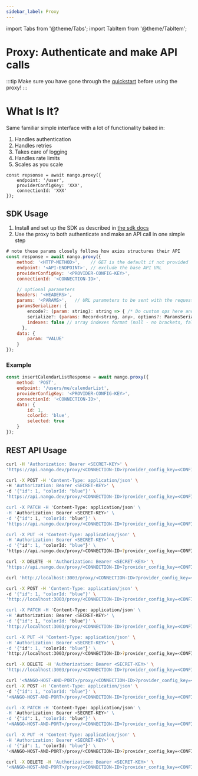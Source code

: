 ```yaml
---
sidebar_label: Proxy
---
```


import Tabs from '@theme/Tabs';
import TabItem from '@theme/TabItem';

# Proxy: Authenticate and make API calls

:::tip
Make sure you have gone through the [quickstart](/quickstart) before using the proxy!
:::

# What Is It?
Same familiar simple interface with a lot of functionality baked in:
1. Handles authentication
2. Handles retries
3. Takes care of logging
4. Handles rate limits
5. Scales as you scale

```
const repsonse = await nango.proxy({
    endpoint: '/user',
    providerConfigKey: 'XXX',
    connectionId: 'XXX'
});
```

## SDK Usage

1. Install and set up the SDK as described in [the sdk docs](/reference/node-sdk)
2. Use the proxy to both authenticate and make an API call in one simple step
```js
# note these params closely follows how axios structures their API
const response = await nango.proxy({
    method: '<HTTP-METHOD>',    // GET is the default if not provided
    endpoint: '<API-ENDPOINT>', // exclude the base API URL
    providerConfigKey: '<PROVIDER-CONFIG-KEY>',
    connectionId: '<CONNECTION-ID>',

    // optional parameters
    headers: '<HEADERS>',
    params: '<PARAMS>',   // URL parameters to be sent with the request. Must be a plain object or a URLSearchParams object
    paramsSerializer: {
        encode?: (param: string): string => { /* Do custom ops here and return transformed string */ }, // custom encoder function; sends Key/Values in an iterative fashion
        serialize?: (params: Record<string, any>, options?: ParamsSerializerOptions ), // mimic pre 1.x behavior and send entire params object to a custom serializer func. Allows consumer to control how params are serialized.
        indexes: false // array indexes format (null - no brackets, false (default) - empty brackets, true - brackets with indexes)
      },
    data: {
        param: 'VALUE'
    }
});
```

### Example
```js
const insertCalendarListResponse = await nango.proxy({
    method: 'POST',
    endpoint: '/users/me/calendarList',
    providerConfigKey: '<PROVIDER-CONFIG-KEY>',
    connectionId: '<CONNECTION-ID>',
    data: {
        id: 1,
        colorId: 'blue',
        selected: true
    }
});
```

## REST API Usage

<Tabs groupId="deployment" queryString>
  <TabItem value="cloud" label="Nango Cloud">

```bash
curl -H 'Authorization: Bearer <SECRET-KEY>' \
'https://api.nango.dev/proxy/<CONNECTION-ID>?provider_config_key=<CONFIG-KEY>&endpoint=<API-ENDPOINT>'

curl -X POST -H 'Content-Type: application/json' \
-H 'Authorization: Bearer <SECRET-KEY>' \
-d '{"id": 1, "colorId: "blue"}' \
'https://api.nango.dev/proxy/<CONNECTION-ID>?provider_config_key=<CONFIG-KEY>&endpoint=<API-ENDPOINT>

curl -X PATCH -H 'Content-Type: application/json' \
-H 'Authorization: Bearer <SECRET-KEY>' \
-d '{"id": 1, "colorId: "blue"}' \
'https://api.nango.dev/proxy/<CONNECTION-ID>?provider_config_key=<CONFIG-KEY>&endpoint=<API-ENDPOINT>

curl -X PUT -H 'Content-Type: application/json' \
-H 'Authorization: Bearer <SECRET-KEY>' \
-d '{"id": 1, "colorId: "blue"}' \
'https://api.nango.dev/proxy/<CONNECTION-ID>?provider_config_key=<CONFIG-KEY>&endpoint=<API-ENDPOINT>

curl -X DELETE -H 'Authorization: Bearer <SECRET-KEY>' \
'https://api.nango.dev/proxy/<CONNECTION-ID>?provider_config_key=<CONFIG-KEY>&endpoint=<API-ENDPOINT>/<DELETE-RESOURCE-ID>'
```

  </TabItem>
  <TabItem value="localhost" label="Localhost">

```bash
curl 'http://localhost:3003/proxy/<CONNECTION-ID>?provider_config_key=<CONFIG-KEY>&endpoint=<API-ENDPOINT>'

curl -X POST -H 'Content-Type: application/json' \
-d '{"id": 1, "colorId: "blue"}' \
'http://localhost:3003/proxy/<CONNECTION-ID>?provider_config_key=<CONFIG-KEY>&endpoint=<API-ENDPOINT>

curl -X PATCH -H 'Content-Type: application/json' \
-H 'Authorization: Bearer <SECRET-KEY>' \
-d '{"id": 1, "colorId: "blue"}' \
'http://localhost:3003/proxy/<CONNECTION-ID>?provider_config_key=<CONFIG-KEY>&endpoint=<API-ENDPOINT>

curl -X PUT -H 'Content-Type: application/json' \
-H 'Authorization: Bearer <SECRET-KEY>' \
-d '{"id": 1, "colorId: "blue"}' \
'http://localhost:3003/proxy/<CONNECTION-ID>?provider_config_key=<CONFIG-KEY>&endpoint=<API-ENDPOINT>

curl -X DELETE -H 'Authorization: Bearer <SECRET-KEY>' \
'http://localhost:3003/proxy/<CONNECTION-ID>?provider_config_key=<CONFIG-KEY>&endpoint=<API-ENDPOINT>
```

  </TabItem>
  <TabItem value="self-hosted" label="Self-hosted">

```bash
curl '<NANGO-HOST-AND-PORT>/proxy/<CONNECTION-ID>?provider_config_key=<CONFIG-KEY>&endpoint=<API-ENDPOINT>'
curl -X POST -H 'Content-Type: application/json' \
-d '{"id": 1, "colorId: "blue"}' \
'<NANGO-HOST-AND-PORT>/proxy/<CONNECTION-ID>?provider_config_key=<CONFIG-KEY>&endpoint=<API-ENDPOINT>

curl -X PATCH -H 'Content-Type: application/json' \
-H 'Authorization: Bearer <SECRET-KEY>' \
-d '{"id": 1, "colorId: "blue"}' \
'<NANGO-HOST-AND-PORT>/proxy/<CONNECTION-ID>?provider_config_key=<CONFIG-KEY>&endpoint=<API-ENDPOINT>

curl -X PUT -H 'Content-Type: application/json' \
-H 'Authorization: Bearer <SECRET-KEY>' \
-d '{"id": 1, "colorId: "blue"}' \
'<NANGO-HOST-AND-PORT>/proxy/<CONNECTION-ID>?provider_config_key=<CONFIG-KEY>&endpoint=<API-ENDPOINT>

curl -X DELETE -H 'Authorization: Bearer <SECRET-KEY>' \
'<NANGO-HOST-AND-PORT>/proxy/<CONNECTION-ID>?provider_config_key=<CONFIG-KEY>&endpoint=<API-ENDPOINT>
```

  </TabItem>
</Tabs>
